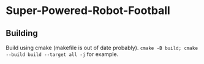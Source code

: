 # Super-Powered-Robot-Football
 
## Building
Build using cmake (makefile is out of date probably).
`cmake -B build; cmake --build build --target all -j` for example.
